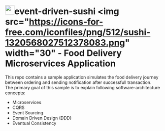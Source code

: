 # <img src="https://icons-for-free.com/iconfiles/png/512/sushi-1320568027512378083.png" width="30" height="30">event-driven-sushi <img src="https://icons-for-free.com/iconfiles/png/512/sushi-1320568027512378083.png" width="30" - Food Delivery Microservices Application
This repo contains a sample application simulates the food delivery journey between ordering and sending notification after successfull transaction. The primary goal of this sample is to explain following software-architecture concepts:  
* Microservices  
* CQRS  
* Event Sourcing  
* Domain Driven Design (DDD)  
* Eventual Consistency  

